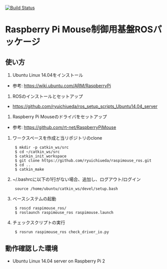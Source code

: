 [![Build Status](https://travis-ci.org/ryuichiueda/raspimouse_ros.svg?branch=master)](https://travis-ci.org/ryuichiueda/raspimouse_ros)

# Raspberry Pi Mouse制御用基盤ROSパッケージ

## 使い方

1. Ubuntu Linux 14.04をインストール
  - 参考: https://wiki.ubuntu.com/ARM/RaspberryPi
1. ROSのインストールとセットアップ
  - https://github.com/ryuichiueda/ros_setup_scripts_Ubuntu14.04_server
1. Raspberry Pi Mouseのドライバをセットアップ
  - 参考: https://github.com/rt-net/RaspberryPiMouse 
1. ワークスペースを作成と当リポジトリのclone

        $ mkdir -p catkin_ws/src
        $ cd ~/catkin_ws/src
        $ catkin_init_workspace
        $ git clone https://github.com/ryuichiueda/raspimouse_ros.git
        $ cd ..
        $ catkin_make

1. ~/.bashrcに以下の1行がない場合、追加し、ログアウト/ログイン

        source /home/ubuntu/catkin_ws/devel/setup.bash

1. ベースシステムの起動

        $ roscd raspimouse_ros/
        $ roslaunch raspimouse_ros raspimouse.launch 

1. チェックスクリプトの実行

        $ rosrun raspimouse_ros check_driver_io.py 



## 動作確認した環境

- Ubuntu Linux 14.04 server on Raspberry Pi 2
